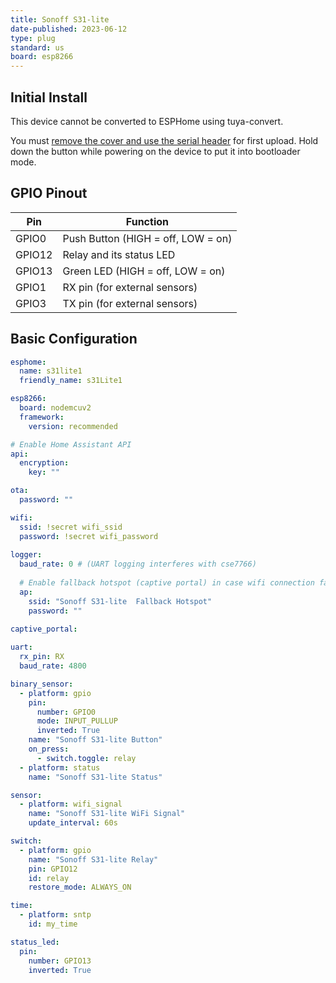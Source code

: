 ```yaml
---
title: Sonoff S31-lite
date-published: 2023-06-12
type: plug
standard: us
board: esp8266
---
```


## Initial Install

This device cannot be converted to ESPHome using tuya-convert.

You must [remove the cover and use the serial header](https://www.adventurousway.com/blog/sonoff-s31) for first upload. Hold down the button while powering on the device to put it into bootloader mode.

## GPIO Pinout

| Pin    | Function                           |
| ------ | ---------------------------------- |
| GPIO0  | Push Button (HIGH = off, LOW = on) |
| GPIO12 | Relay and its status LED           |
| GPIO13 | Green LED (HIGH = off, LOW = on)   |
| GPIO1  | RX pin (for external sensors)      |
| GPIO3  | TX pin (for external sensors)      |

## Basic Configuration

```yaml
esphome:
  name: s31lite1
  friendly_name: s31Lite1

esp8266:
  board: nodemcuv2
  framework:
    version: recommended

# Enable Home Assistant API
api:
  encryption:
    key: ""

ota:
  password: ""

wifi:
  ssid: !secret wifi_ssid
  password: !secret wifi_password
  
logger:
  baud_rate: 0 # (UART logging interferes with cse7766) 
  
  # Enable fallback hotspot (captive portal) in case wifi connection fails
  ap:
    ssid: "Sonoff S31-lite  Fallback Hotspot"
    password: ""

captive_portal:
  
uart:
  rx_pin: RX
  baud_rate: 4800

binary_sensor:
  - platform: gpio
    pin:
      number: GPIO0
      mode: INPUT_PULLUP
      inverted: True
    name: "Sonoff S31-lite Button"
    on_press:
      - switch.toggle: relay
  - platform: status
    name: "Sonoff S31-lite Status"

sensor:
  - platform: wifi_signal
    name: "Sonoff S31-lite WiFi Signal"
    update_interval: 60s

switch:
  - platform: gpio
    name: "Sonoff S31-lite Relay"
    pin: GPIO12
    id: relay
    restore_mode: ALWAYS_ON

time:
  - platform: sntp
    id: my_time

status_led:
  pin:
    number: GPIO13
    inverted: True
